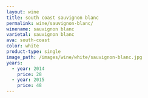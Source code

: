 ```yaml
---
layout: wine
title: south coast sauvignon blanc
permalink: wine/sauvignon-blanc/
winename: sauvignon blanc
varietal: sauvignon blanc
ava: south-coast
color: white
product-type: single
image_path: /images/wine/white/sauvignon-blanc.jpg
years:
  - year: 2014
    price: 28
  - year: 2015
    price: 48
---
```



